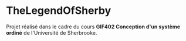 # TheLegendOfSherby

Projet réalisé dans le cadre du cours **GIF402 Conception d'un système ordiné** de l'Université de Sherbrooke.
